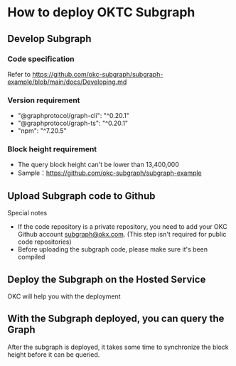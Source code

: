 # How to deploy OKTC Subgraph

## Develop Subgraph

### Code specification

Refer to https://github.com/okc-subgraph/subgraph-example/blob/main/docs/Developing.md

### Version requirement

-  "@graphprotocol/graph-cli": "^0.20.1"
- "@graphprotocol/graph-ts": "^0.20.1"
- "npm": "^7.20.5"

### Block height requirement

- The query block height can't be lower than 13,400,000
- Sample：https://github.com/okc-subgraph/subgraph-example

## Upload Subgraph code to Github

Special notes

- If the code repository is a private repository, you need to add your OKC Github account subgraph@okx.com. (This step isn't required for public code repositories)
- Before uploading the subgraph code, please make sure it's been compiled

## Deploy the Subgraph on the Hosted Service

OKC will help you with the deployment

## With the Subgraph deployed, you can query the Graph

After the subgraph is deployed, it takes some time to synchronize the block height before it can be queried.
